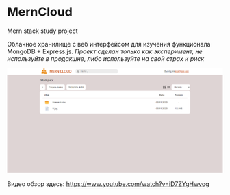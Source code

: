 # MernCloud
Mern stack study project

Облачное хранилище с веб интерфейсом для изучения функционала MongoDB + Express.js.
*Проект сделан только как эксперимент, не используйте в продакшне, либо используйте на свой страх и риск*

![скриншот приложения](./images/img1.png)

Видео обзор здесь: https://www.youtube.com/watch?v=iD7ZYgHwvog
